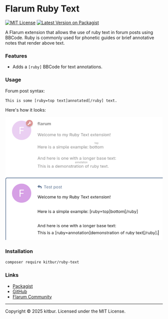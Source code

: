 # Flarum Ruby Text

[![MIT License](https://img.shields.io/badge/license-MIT-blue.svg)](https://github.com/kitbur/ruby-text/blob/main/LICENSE.md)
[![Latest Version on Packagist](https://img.shields.io/packagist/v/kitbur/ruby-text.svg)](https://packagist.org/packages/kitbur/ruby-text)

A Flarum extension that allows the use of ruby text in forum posts using BBCode. Ruby is commonly used for phonetic guides or brief annotative notes that render above text.

### Features

- Adds a `[ruby]` BBCode for text annotations.

### Usage

Forum post syntax:

```bbcode
This is some [ruby=top text]annotated[/ruby] text.
```

Here's how it looks:

![Screenshot of the Ruby Text extension](https://raw.githubusercontent.com/kitbur/ruby-text/main/docs/screenshots/ruby-text-demo.png)

### Installation

```bash
composer require kitbur/ruby-text
```

### Links

- [Packagist](https://packagist.org/packages/kitbur/ruby-text)
- [GitHub](https://github.com/kitbur/ruby-text)
- [Flarum Community](https://discuss.flarum.org/d/37564-ruby-text-add-annotation-text-to-your-forum-posts)

---

Copyright © 2025 kitbur. Licensed under the MIT License.
